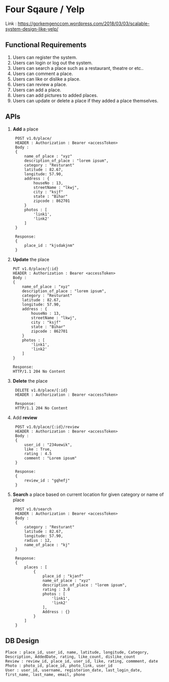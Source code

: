 # Four Sqaure / Yelp

Link : https://gorkemgenccom.wordpress.com/2018/03/03/scalable-system-design-like-yelp/

## Functional Requirements
1. Users can register the system.
2. Users can login or log out the system.
3. Users can search a place such as a restaurant, theatre or etc..
4. Users can comment a place.
5. Users can like or dislike a place.
6. Users can review a place.
7. Users can add a place.
8. Users can add pictures to added places.
9. Users can update or delete a place if they added a place themselves.

## APIs

1. **Add** a place

        POST v1.0/place/
        HEADER : Authorization : Bearer <accessToken>
        Body : 
        {
            name_of_place : "xyz"
            description_of_place : "lorem ipsum", 
            category : "Resturant"
            latitude : 82.67,
            longitude: 57.90,
            address : {
                houseNo : 13,
                streetName : "lkwj",
                city : "ksjf"
                state : "Bihar"
                zipcode : 862701
            }
            photos : [
                'link1',
                'link2'
            ]
        } 

        Response:
        {
            place_id : "kjsdakjnm"
        }

2.  **Update** the place

        PUT v1.0/place/{:id}
        HEADER : Authorization : Bearer <accessToken>
        Body : 
        {
            name_of_place : "xyz"
            description_of_place : "lorem ipsum", 
            category : "Resturant"
            latitude : 82.67,
            longitude: 57.90,
            address : {
                houseNo : 13,
                streetName : "lkwj",
                city : "ksjf"
                state : "Bihar"
                zipcode : 862701
            }
            photos : [
                'link1',
                'link2'
            ]
        } 

        Response:
        HTTP/1.1 204 No Content

3. **Delete** the place

        DELETE v1.0/place/{:id}
        HEADER : Authorization : Bearer <accessToken>

        Response:
        HTTP/1.1 204 No Content

4. Add **review**

        POST v1.0/place/{:id}/review
        HEADER : Authorization : Bearer <accessToken>
        Body : 
        {
            user_id : "234uewik",
            like : True,
            rating : 4.5
            comment : "Lorem ipsum"
        }

        Response:
        {
            review_id : "gqhefj"
        }

5. **Search** a place based on current location for given category or name of place

        POST v1.0/search
        HEADER : Authorization : Bearer <accessToken>
        Body : 
        {
            category : "Resturant"
            latitude : 82.67,
            longitude: 57.90,
            radius : 12,
            name_of_place : "kj"
        }

        Response:
        {
            places : [
                {
                    place_id : "kjanf"
                    name_of_place : "xyz"
                    description_of_place : "lorem ipsum", 
                    rating : 3.0
                    photos : [
                        'link1',
                        'link2'
                    ],
                    Address : {}
                }
            ]
        }


## DB Design

    Place : place_id, user_id, name, latitude, longitude, Category, Description, AddedDate, rating, like_count, dislike_count
    Review : review_id, place_id, user_id, like, rating, commment, date
    Photo : photo_id, place_id, photo_link, user_id
    User : user_id, username, registerion_date, last_login_date, first_name, last_name, email, phone

